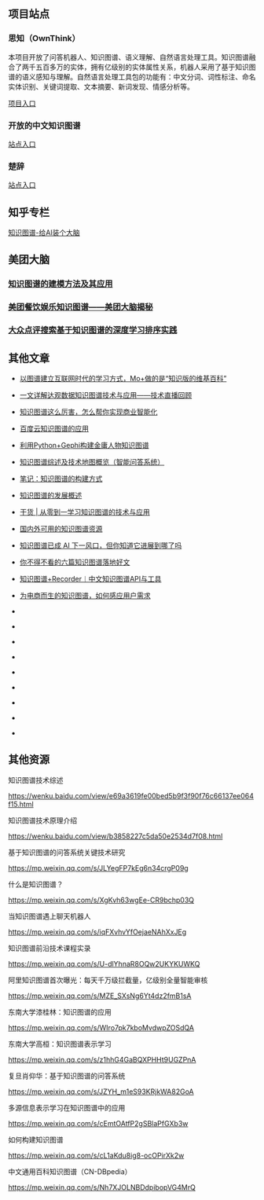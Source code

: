 
## 项目站点

### 思知（OwnThink）

本项目开放了问答机器人、知识图谱、语义理解、自然语言处理工具。知识图谱融合了两千五百多万的实体，拥有亿级别的实体属性关系，机器人采用了基于知识图谱的语义感知与理解。自然语言处理工具包的功能有：中文分词、词性标注、命名实体识别、关键词提取、文本摘要、新词发现、情感分析等。

[项目入口](https://www.ownthink.com)

### 开放的中文知识图谱

[站点入口](http://www.openkg.cn/home)

### 楚辞

[站点入口](http://www.chuci.info)

## 知乎专栏

[知识图谱-给AI装个大脑](https://zhuanlan.zhihu.com/knowledgegraph)

## 美团大脑

### [知识图谱的建模方法及其应用](https://tech.meituan.com/2018/11/01/meituan-ai-nlp.html)


### [美团餐饮娱乐知识图谱——美团大脑揭秘](https://tech.meituan.com/2018/11/22/meituan-brain-nlp-01.html)


### [大众点评搜索基于知识图谱的深度学习排序实践](https://tech.meituan.com/2019/01/17/dianping-search-deeplearning.html)


## 其他文章

- [以图谱建立互联网时代的学习方式，Mo+做的是“知识版的维基百科”](https://36kr.com/p/218763)


- [一文详解达观数据知识图谱技术与应用——技术直播回顾](https://mp.weixin.qq.com/s/HNeInMIpho5pTDoK6dZ-ng)

- [知识图谱这么厉害，怎么帮你实现商业智能化](https://www.sohu.com/a/161516327_769062)


- [百度云知识图谱的应用](https://blog.csdn.net/caideb/article/details/84399678)

- [利用Python+Gephi构建金庸人物知识图谱](https://blog.csdn.net/weixin_39768541/article/details/84958298)

- [知识图谱综述及技术地图概览（智能问答系统）](https://blog.csdn.net/weixin_40871455/article/details/84074450)

- [笔记：知识图谱的构建方式](https://blog.csdn.net/Class_guy/article/details/79152987)

- [知识图谱的发展概述](https://blog.csdn.net/Uwr44UOuQcNsUQb60zk2/article/details/78441054)

- [干货 | 从零到一学习知识图谱的技术与应用](https://blog.csdn.net/guleileo/article/details/80879158)

- [国内外可用的知识图谱资源](https://blog.csdn.net/hadoopdevelop/article/details/79539314)

- [知识图谱已成 AI 下一风口，但你知道它进展到哪了吗](https://blog.csdn.net/kobejayandy/article/details/85956510)

- [你不得不看的六篇知识图谱落地好文](https://blog.csdn.net/omnispace/article/details/80267111)

- [知识图谱+Recorder︱中文知识图谱API与工具](https://www.cnblogs.com/damumu/p/7320434.html)


- [为电商而生的知识图谱，如何感应用户需求](https://segmentfault.com/a/1190000016280121)
- []()
- []()
- []()
- []()
- []()
- []()
- []()
- []()
- []()


## 其他资源

知识图谱技术综述

https://wenku.baidu.com/view/e69a3619fe00bed5b9f3f90f76c66137ee064f15.html

 

知识图谱技术原理介绍

https://wenku.baidu.com/view/b3858227c5da50e2534d7f08.html

 

基于知识图谱的问答系统关键技术研究

https://mp.weixin.qq.com/s/JLYegFP7kEg6n34crgP09g

 

什么是知识图谱？

https://mp.weixin.qq.com/s/XgKvh63wgEe-CR9bchp03Q

 

当知识图谱遇上聊天机器人

https://mp.weixin.qq.com/s/iqFXvhvYfOejaeNAhXxJEg

 

知识图谱前沿技术课程实录

https://mp.weixin.qq.com/s/U-dlYhnaR8OQw2UKYKUWKQ

 

阿里知识图谱首次曝光：每天千万级拦截量，亿级别全量智能审核

https://mp.weixin.qq.com/s/MZE_SXsNg6Yt4dz2fmB1sA

 

东南大学漆桂林：知识图谱的应用

https://mp.weixin.qq.com/s/WIro7pk7kboMvdwpZOSdQA

 

东南大学高桓：知识图谱表示学习

https://mp.weixin.qq.com/s/z1hhG4GaBQXPHHt9UGZPnA

 

复旦肖仰华：基于知识图谱的问答系统

https://mp.weixin.qq.com/s/JZYH_m1eS93KRjkWA82GoA

 

多源信息表示学习在知识图谱中的应用

https://mp.weixin.qq.com/s/cEmtOAtfP2gSBlaPfGXb3w

 

如何构建知识图谱

https://mp.weixin.qq.com/s/cL1aKdu8ig8-ocOPirXk2w

 

中文通用百科知识图谱（CN-DBpedia）

https://mp.weixin.qq.com/s/Nh7XJOLNBDdpibopVG4MrQ